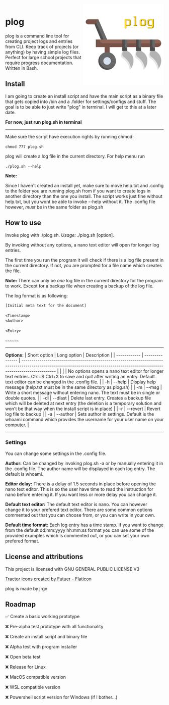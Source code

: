 
<img align="right" height="256" src="./plog.png">

# plog
    
plog is a command line tool for creating project logs and entries from CLI. Keep track of projects (or anything) by having simple log files. Perfect for large school projects that require progress documentation. Written in Bash.

## Install
I am going to create an install script and have the main script as a binary file that gets copied into /bin and a .folder for settings/configs and stuff. The goal is to be able to just write "plog" in terminal. I will get to this at a later date.

**For now, just run plog.sh in terminal**

***

Make sure the script have execution rights by running chmod:

`chmod 777 plog.sh`

plog will create a log file in the current directory. For help menu run

`./plog.sh --help`

**Note:**

Since I haven't created an install yet, make sure to move help.txt and .config to the folder you are running plog.sh from if you want to create logs in another directory than the one you install. The script works just fine without help.txt, but you wont be able to invoke --help without it. The .config file however, *must* be in the same folder as plog.sh

## How to use
Invoke plog with ./plog.sh. *Usage:* ./plog.sh [option]. 

By invoking without any options, a nano text editor will open for longer log entries.

The first time you run the program it will check if there is a log file present in the current directory. If not, you are prompted for a file name which creates the file. 

**Note:** There can only be *one* log file in the current directory for the program to work. Except for a backup file when creating a backup of the log file.

The log format is as following:

```
[Initial meta text for the document]

<Timestamp>
<Author>

<Entry>

~~~~~~
```
___

**Options:**
| Short option | Long option | Description                                                                                                                                                                   |
| ------------ | --------------- | ----------------------------------------------------------------------------------------------------------------------------------------------------------------------------- |
|              |             | No options opens a nano text editor for longer text entries. Ctrl+S Ctrl+X to save and quit after writing an entry. Default text editor can be changed in the .config file.   |
| \-h          | \--help     |  Display help message (help.txt must be in the same directory as plog.sh)                                                                                                     |
| \-m          | \--msg      | Write a short message without entering nano. The text must be in single or double quotes.                                                                                     |
| \-dl         | \--dlast    | Delete last entry. Creates a backup file which will be deleted at next entry (the deletion is a temporary solution and won't be that way when the install script is in place) |
| \-r          | \--revert   | Revert log file to backup                                                                                                                                                     |
| \-a          | \--author   | Sets author in settings. Default is the whoami command which provides the username for your user name on your computer.                                                       |

___
### Settings

You can change some settings in the .config file.

**Author:** Can be changed by invoking plog.sh -a or by manually entering it in the .config file. The author name will be displayed in each log entry. The default is whoami.

**Editor delay:** There is a delay of 1.5 seconds in place before opening the nano text editor. This is so the user have time to read the instruction for nano before entering it. If you want less or more delay you can change it.

**Default text editor:** The default text editor is nano. You can however change it to your prefered text editor. There are some common options commented out that you can choose from, or you can write in your own.

**Default time format:** Each log entry has a time stamp. If you want to change from the default dd:mm:yyyy hh:mm:ss format you can use some of the provided examples which is commented out, or you can set your own prefered format.

## License and attributions
This project is licensed with GNU GENERAL PUBLIC LICENSE V3

[Tractor icons created by Futuer - Flaticon](https://www.flaticon.com/free-icons/tractor)

plog is made by jrgn

## Roadmap

✅ Create a basic working prototype

❌ Pre-alpha test prototype with all functionality

❌ Create an install script and binary file

❌ Alpha test with program installer

❌ Open beta test

❌ Release for Linux

❌ MacOS compatible version

❌ WSL compatible version

❌ Powershell script version for Windows (if I bother...)